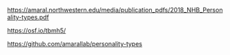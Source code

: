https://amaral.northwestern.edu/media/publication_pdfs/2018_NHB_Personality-types.pdf

https://osf.io/tbmh5/


https://github.com/amarallab/personality-types